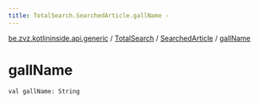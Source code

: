 ```yaml
---
title: TotalSearch.SearchedArticle.gallName - 
---
```


[be.zvz.kotlininside.api.generic](../../index.html) / [TotalSearch](../index.html) / [SearchedArticle](index.html) / [gallName](./gall-name.html)

# gallName

`val gallName: String`